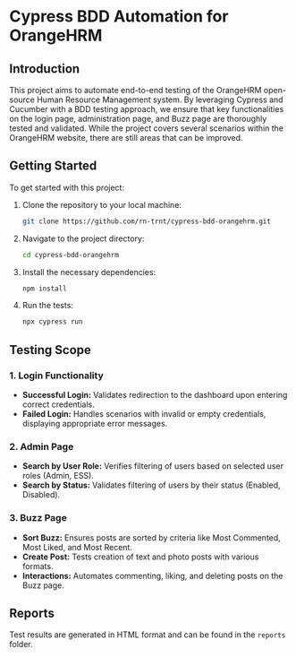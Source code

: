 # Cypress BDD Automation for OrangeHRM

## Introduction

This project aims to automate end-to-end testing of the OrangeHRM open-source Human Resource Management system. By leveraging Cypress and Cucumber with a BDD testing approach, we ensure that key functionalities on the login page, administration page, and Buzz page are thoroughly tested and validated. While the project covers several scenarios within the OrangeHRM website, there are still areas that can be improved.

## Getting Started

To get started with this project:

1. Clone the repository to your local machine:
   ```bash
   git clone https://github.com/rn-trnt/cypress-bdd-orangehrm.git

2. Navigate to the project directory:
   ```bash
   cd cypress-bdd-orangehrm

3. Install the necessary dependencies:
   ```bash
   npm install

4. Run the tests:
   ```bash
   npx cypress run

## Testing Scope

### 1. Login Functionality
- **Successful Login:** Validates redirection to the dashboard upon entering correct credentials.
- **Failed Login:** Handles scenarios with invalid or empty credentials, displaying appropriate error messages.

### 2. Admin Page
- **Search by User Role:** Verifies filtering of users based on selected user roles (Admin, ESS).
- **Search by Status:** Validates filtering of users by their status (Enabled, Disabled).

### 3. Buzz Page
- **Sort Buzz:** Ensures posts are sorted by criteria like Most Commented, Most Liked, and Most Recent.
- **Create Post:** Tests creation of text and photo posts with various formats.
- **Interactions:** Automates commenting, liking, and deleting posts on the Buzz page.

## Reports

Test results are generated in HTML format and can be found in the `reports` folder.

